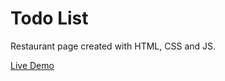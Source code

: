 # Todo List

Restaurant page created with HTML, CSS and JS.

[Live Demo](https://yasenyanev.github.io/todo-list/)
